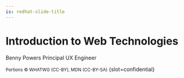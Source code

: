 ```yaml
---
is: redhat-slide-title
---
```


# Introduction to Web Technologies

<section slot="presenter">
  <span>Benny Powers</span>
  <span>Principal UX Engineer</span>
</section>

<small>Portions © WHATWG (CC-BY), MDN (CC-BY-SA)</small> {slot=confidential}

